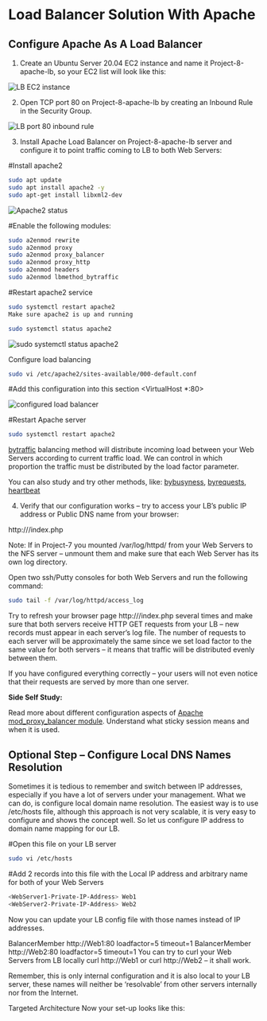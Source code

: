  # Load Balancer Solution With Apache

## Configure Apache As A Load Balancer

1. Create an Ubuntu Server 20.04 EC2 instance and name it Project-8-apache-lb, so your EC2 list will look like this:

![LB EC2 instance](https://github.com/SamuelOvuema/Dareyio-pbl/assets/132525203/2bceae4f-ea75-4d07-9ad2-1db22ab426b0)

2. Open TCP port 80 on Project-8-apache-lb by creating an Inbound Rule in the Security Group.

![LB port 80 inbound rule](https://github.com/SamuelOvuema/Dareyio-pbl/assets/132525203/fceb7c43-64b8-4d73-99e9-8a04ee023a4b)

3. Install Apache Load Balancer on Project-8-apache-lb server and configure it to point traffic coming to LB to both Web Servers:

#Install apache2
```bash
sudo apt update
sudo apt install apache2 -y
sudo apt-get install libxml2-dev
```
![Apache2 status](https://github.com/SamuelOvuema/Dareyio-pbl/assets/132525203/b30999c0-5e88-4196-92e4-53d07c395b39)


#Enable the following modules:

```bash
sudo a2enmod rewrite
sudo a2enmod proxy
sudo a2enmod proxy_balancer
sudo a2enmod proxy_http
sudo a2enmod headers
sudo a2enmod lbmethod_bytraffic
```

#Restart apache2 service

```bash
sudo systemctl restart apache2
Make sure apache2 is up and running
```
```bash
sudo systemctl status apache2
```

![sudo systemctl status apache2](https://github.com/SamuelOvuema/Dareyio-pbl/assets/132525203/b1a22e18-85b6-45cd-9743-c201c304c0f0)

Configure load balancing
```bash
sudo vi /etc/apache2/sites-available/000-default.conf
```
#Add this configuration into this section <VirtualHost *:80>  </VirtualHost>

![configured load balancer](https://github.com/SamuelOvuema/Dareyio-pbl/assets/132525203/b9baf8e3-c7e4-4d42-acc9-846c571c8b56)


#Restart Apache server

```bash
sudo systemctl restart apache2
```

[bytraffic](https://httpd.apache.org/docs/2.4/mod/mod_lbmethod_bytraffic.html) balancing method will distribute incoming load between your Web Servers according to current traffic load. We can control in which proportion the traffic must be distributed by the load factor parameter.

You can also study and try other methods, like: [bybusyness](https://httpd.apache.org/docs/2.4/mod/mod_lbmethod_bybusyness.html), [byrequests](https://httpd.apache.org/docs/2.4/mod/mod_lbmethod_byrequests.html), [heartbeat](https://httpd.apache.org/docs/2.4/mod/mod_lbmethod_heartbeat.html)

4. Verify that our configuration works – try to access your LB’s public IP address or Public DNS name from your browser:



http://<Load-Balancer-Public-IP-Address-or-Public-DNS-Name>/index.php



Note: If in Project-7 you mounted /var/log/httpd/ from your Web Servers to the NFS server – unmount them and make sure that each Web Server has its own log directory.

Open two ssh/Putty consoles for both Web Servers and run the following command:
```bash
sudo tail -f /var/log/httpd/access_log
```

Try to refresh your browser page http://<Load-Balancer-Public-IP-Address-or-Public-DNS-Name>/index.php several times and make sure that both servers receive HTTP GET requests from your LB – new records must appear in each server’s log file. The number of requests to each server will be approximately the same since we set load factor to the same value for both servers – it means that traffic will be distributed evenly between them.

If you have configured everything correctly – your users will not even notice that their requests are served by more than one server.

**Side Self Study:**

Read more about different configuration aspects of [Apache mod_proxy_balancer module](https://httpd.apache.org/docs/2.4/mod/mod_proxy_balancer.html). Understand what sticky session means and when it is used.

## Optional Step – Configure Local DNS Names Resolution

Sometimes it is tedious to remember and switch between IP addresses, especially if you have a lot of servers under your management.
What we can do, is configure local domain name resolution. The easiest way is to use /etc/hosts file, although this approach is not very scalable, it is very easy to configure and shows the concept well. So let us configure IP address to domain name mapping for our LB.

#Open this file on your LB server
```bash
sudo vi /etc/hosts
```

#Add 2 records into this file with the Local IP address and arbitrary name for both of your Web Servers
```bash
<WebServer1-Private-IP-Address> Web1
<WebServer2-Private-IP-Address> Web2
```

Now you can update your LB config file with those names instead of IP addresses.

BalancerMember http://Web1:80 loadfactor=5 timeout=1
BalancerMember http://Web2:80 loadfactor=5 timeout=1
You can try to curl your Web Servers from LB locally curl http://Web1 or curl http://Web2 – it shall work.

Remember, this is only internal configuration and it is also local to your LB server, these names will neither be ‘resolvable’ from other servers internally nor from the Internet.

Targeted Architecture
Now your set-up looks like this:





















